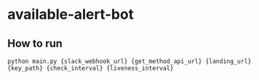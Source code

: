 # available-alert-bot

## How to run
```
python main.py {slack_webhook_url} {get_method_api_url} {landing_url} {key_path} {check_interval} {liveness_interval}
```
